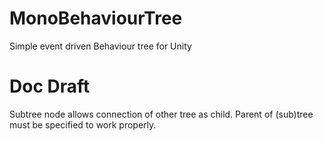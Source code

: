 # MonoBehaviourTree
Simple event driven Behaviour tree for Unity

# Doc Draft
Subtree node allows connection of other tree as child. Parent of (sub)tree must be specified to work properly.